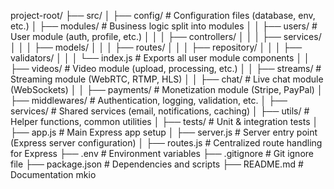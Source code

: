 project-root/
├── src/
│   ├── config/             # Configuration files (database, env, etc.)
│   ├── modules/            # Business logic split into modules
│   │   ├── users/          # User module (auth, profile, etc.)
│   │   │   ├── controllers/
│   │   │   ├── services/
│   │   │   ├── models/
│   │   │   ├── routes/
│   │   │   ├── repository/
│   │   │   ├── validators/
│   │   │   └── index.js    # Exports all user module components
│   │   ├── videos/         # Video module (upload, processing, etc.)
│   │   ├── streams/        # Streaming module (WebRTC, RTMP, HLS)
│   │   ├── chat/           # Live chat module (WebSockets)
│   │   ├── payments/       # Monetization module (Stripe, PayPal)
│   ├── middlewares/        # Authentication, logging, validation, etc.
│   ├── services/           # Shared services (email, notifications, caching)
│   ├── utils/              # Helper functions, common utilities
│   ├── tests/              # Unit & integration tests
│   ├── app.js              # Main Express app setup
│   ├── server.js           # Server entry point (Express server configuration)
│   ├── routes.js           # Centralized route handling for Express
├── .env                    # Environment variables
├── .gitignore               # Git ignore file
├── package.json            # Dependencies and scripts
├── README.md               # Documentation mkio